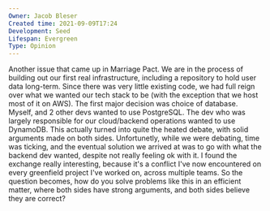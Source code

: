 ```yaml
---
Owner: Jacob Bleser
Created time: 2021-09-09T17:24
Development: Seed
Lifespan: Evergreen
Type: Opinion
---
```

Another issue that came up in Marriage Pact. We are in the process of building out our first real infrastructure, including a repository to hold user data long-term. Since there was very little existing code, we had full reign over what we wanted our tech stack to be (with the exception that we host most of it on AWS). The first major decision was choice of database. Myself, and 2 other devs wanted to use PostgreSQL. The dev who was largely responsible for our cloud/backend operations wanted to use DynamoDB. This actually turned into quite the heated debate, with solid arguments made on both sides. Unfortunetly, while we were debating, time was ticking, and the eventual solution we arrived at was to go with what the backend dev wanted, despite not really feeling ok with it. I found the exchange really interesting, because it's a conflict I've now encountered on every greenfield project I've worked on, across multiple teams. So the question becomes, how do you solve problems like this in an efficient matter, where both sides have strong arguments, and both sides believe they are correct?